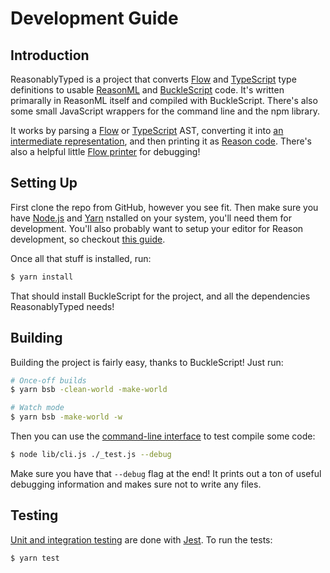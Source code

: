 # Development Guide

## Introduction

ReasonablyTyped is a project that converts [Flow](https://flow.org) and [TypeScript](http://www.typescriptlang.org/)
type definitions to usable [ReasonML](https://reasonml.github.io) and [BuckleScript](https://bucklescript.github.io)
code. It's written primarally in ReasonML itself and compiled with BuckleScript. There's also some small JavaScript wrappers
for the command line and the npm library.

It works by parsing a [Flow](https://github.com/rrdelaney/ReasonablyTyped/blob/master/src/flowBsType.re) or
[TypeScript](https://github.com/rrdelaney/ReasonablyTyped/blob/master/src/typescriptBsType.re) AST, converting it into
[an intermediate representation](https://github.com/rrdelaney/ReasonablyTyped/blob/master/src/bsTypeAst.re), and then
printing it as [Reason code](https://github.com/rrdelaney/ReasonablyTyped/blob/master/src/bsTypeReason.re). There's also
a helpful little [Flow printer](https://github.com/rrdelaney/ReasonablyTyped/blob/master/src/bsTypeFlow.re) for debugging!

## Setting Up

First clone the repo from GitHub, however you see fit. Then make sure you have [Node.js](https://nodejs.org)
and [Yarn](https://yarnpkg.com/) nstalled on your system, you'll need them for development. You'll also
probably want to setup your editor for Reason development, so checkout
[this guide](https://reasonml.github.io/docs/en/global-installation.html).

Once all that stuff is installed, run:

```sh
$ yarn install
```

That should install BuckleScript for the project, and all the dependencies ReasonablyTyped needs!

## Building

Building the project is fairly easy, thanks to BuckleScript! Just run:

```sh
# Once-off builds
$ yarn bsb -clean-world -make-world

# Watch mode
$ yarn bsb -make-world -w
```

Then you can use the [command-line interface](https://github.com/rrdelaney/ReasonablyTyped/blob/master/lib/cli.js) to
test compile some code:

```sh
$ node lib/cli.js ./_test.js --debug
```

Make sure you have that `--debug` flag at the end! It prints out a ton of useful debugging information and makes sure
not to write any files.

## Testing

[Unit and integration testing](https://github.com/rrdelaney/ReasonablyTyped/tree/master/lib/__tests__) are done with
[Jest](https://facebook.github.io/jest). To run the tests:

```sh
$ yarn test
```
